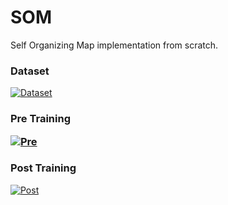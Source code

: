 # SOM
Self Organizing Map implementation from scratch.

<h3>Dataset</h3>

<a href="https://ibb.co/hHiArd"><img src="https://image.ibb.co/nnns4y/Dataset.png" alt="Dataset" border="0"></a>

<h3>Pre Training</div>

<a href="https://ibb.co/nnAUjy"><img src="https://image.ibb.co/kb06Wd/Pre.png" alt="Pre" border="0"></a>

<h3>Post Training</h3>

<a href="https://ibb.co/m1FOBd"><img src="https://image.ibb.co/hAmVrd/Post.png" alt="Post" border="0"></a>
